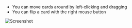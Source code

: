 * You can move cards around by left-clicking and dragging
* You can flip a card with the right mouse button

![Screenshot](https://github.com/Rachels-Courses/CS210-Discrete-Structures/blob/master/Resources/Program%20Illustrations/1.1%20Magic%20Trick/Screenshot.png?raw=true "")
